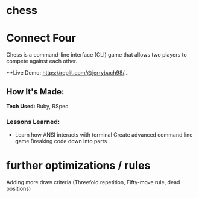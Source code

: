 # chess

# Connect Four
Chess is a command-line interface (CLI) game that allows two players to compete against each other.

**Live Demo: https://replit.com/@jerrybach98/...


## How It's Made:

**Tech Used:** Ruby, RSpec

### Lessons Learned:
* Learn how ANSI interacts with terminal
Create advanced command line game
Breaking code down into parts

# further optimizations / rules
Adding more draw criteria (Threefold repetition, Fifty-move rule, dead positions)